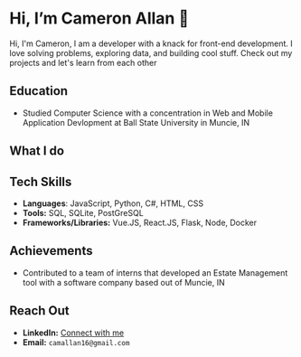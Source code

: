 #  Hi, I’m Cameron Allan 👋
 Hi, I'm Cameron, I am a developer with a knack for front-end development. I love solving problems, exploring data, and building cool stuff. Check out my projects and let's learn from each other

## Education
- Studied Computer Science with a concentration in Web and Mobile Application Devlopment at Ball State University in Muncie, IN

## What I do


## Tech Skills

- **Languages**: JavaScript, Python, C#, HTML, CSS
- **Tools:** SQL, SQLite, PostGreSQL
- **Frameworks/Libraries:** Vue.JS, React.JS, Flask, Node, Docker

## Achievements

- Contributed to a team of interns that developed an Estate Management tool with a software company based out of Muncie, IN

## Reach Out

- **LinkedIn:** [Connect with me](https://www.linkedin.com/in/cameronallan2/)
- **Email:** `camallan16@gmail.com`
